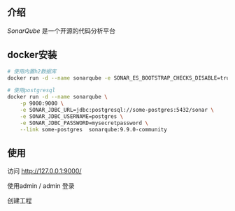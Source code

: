 ## 介绍

*SonarQube* 是一个开源的代码分析平台



## docker安装

```bash
# 使用内置h2数据库
docker run -d --name sonarqube -e SONAR_ES_BOOTSTRAP_CHECKS_DISABLE=true -p 9000:9000 sonarqube:9.9.0-community

# 使用postgresql
docker run -d --name sonarqube \
    -p 9000:9000 \
    -e SONAR_JDBC_URL=jdbc:postgresql://some-postgres:5432/sonar \
    -e SONAR_JDBC_USERNAME=postgres \
    -e SONAR_JDBC_PASSWORD=mysecretpassword \
    --link some-postgres  sonarqube:9.9.0-community
```



## 使用

访问 http://127.0.0.1:9000/

使用admin / admin 登录

创建工程